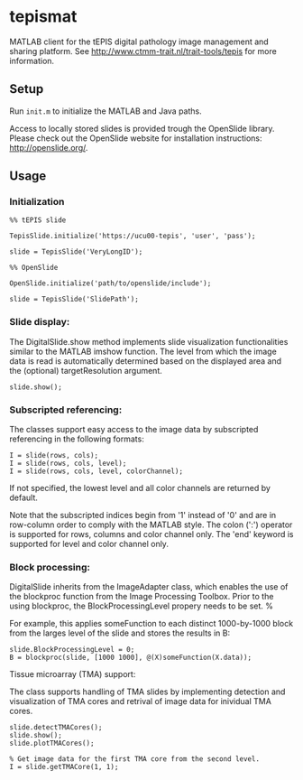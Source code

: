 # tepismat

MATLAB client for the tEPIS digital pathology image management and sharing platform. See http://www.ctmm-trait.nl/trait-tools/tepis for more information.

## Setup

Run ```init.m``` to initialize the MATLAB and Java paths. 

Access to locally stored slides is provided trough the OpenSlide library. Please check out the OpenSlide website for installation instructions: http://openslide.org/.

## Usage

### Initialization

```
%% tEPIS slide

TepisSlide.initialize('https://ucu00-tepis', 'user', 'pass');

slide = TepisSlide('VeryLongID');

%% OpenSlide

OpenSlide.initialize('path/to/openslide/include');

slide = TepisSlide('SlidePath');
```
### Slide display:

The DigitalSlide.show method implements slide visualization functionalities similar to the MATLAB imshow function. The level from which the image data is read is automatically determined based on the displayed area and the (optional) targetResolution argument.

``` 
slide.show();
```

### Subscripted referencing:
    
The classes support easy access to the image data by  subscripted referencing in the following formats:

```
I = slide(rows, cols);
I = slide(rows, cols, level);
I = slide(rows, cols, level, colorChannel);
```
    
If not specified, the lowest level and all color channels are returned by default.

Note that the subscripted indices begin from '1' instead of '0' and are in row-column order to comply with the MATLAB style. The colon (':') operator is supported for rows, columns and color channel only. The 'end' keyword is supported for level and color channel only.

### Block processing:

DigitalSlide inherits from the ImageAdapter class, which enables the use of the blockproc function from the Image Processing Toolbox. Prior to the using blockproc, the BlockProcessingLevel propery needs to be set.     %

For example, this applies someFunction to each distinct 1000-by-1000 block from the larges level of the slide and stores the results in B:

```
slide.BlockProcessingLevel = 0;
B = blockproc(slide, [1000 1000], @(X)someFunction(X.data));
```
    
Tissue microarray (TMA) support:

The class supports handling of TMA slides by implementing detection and visualization of TMA cores and retrival of image data for inividual TMA cores.

```    
slide.detectTMACores();
slide.show();
slide.plotTMACores();

% Get image data for the first TMA core from the second level.
I = slide.getTMACore(1, 1);
```
